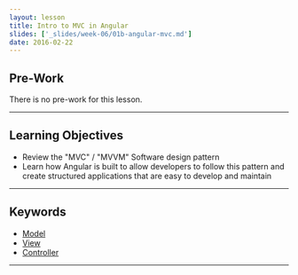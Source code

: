 ```yaml
---
layout: lesson
title: Intro to MVC in Angular
slides: ['_slides/week-06/01b-angular-mvc.md']
date: 2016-02-22
---
```


## Pre-Work

There is no pre-work for this lesson.

---

## Learning Objectives

- Review the "MVC" / "MVVM" Software design pattern
- Learn how Angular is built to allow developers to follow this pattern and create structured applications that are easy to develop and maintain

---

## Keywords

- [Model](https://docs.angularjs.org/guide/concepts#model)
- [View](https://docs.angularjs.org/guide/concepts#view)
- [Controller](https://docs.angularjs.org/guide/concepts#controller)

---

